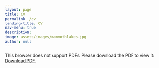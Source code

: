 ```yaml
---
layout: page
title: CV
permalink: /cv
landing-title: CV
nav-menu: true
description: 
image: assets/images/mammothlakes.jpg
author: null
---
```


<object data="/assets/files/CV.pdf" type="application/pdf" width="100%" height="600px">
    <p>This browser does not support PDFs. Please download the PDF to view it: <a href="/assets/files/CV.pdf">Download PDF</a>.</p>
</object>


